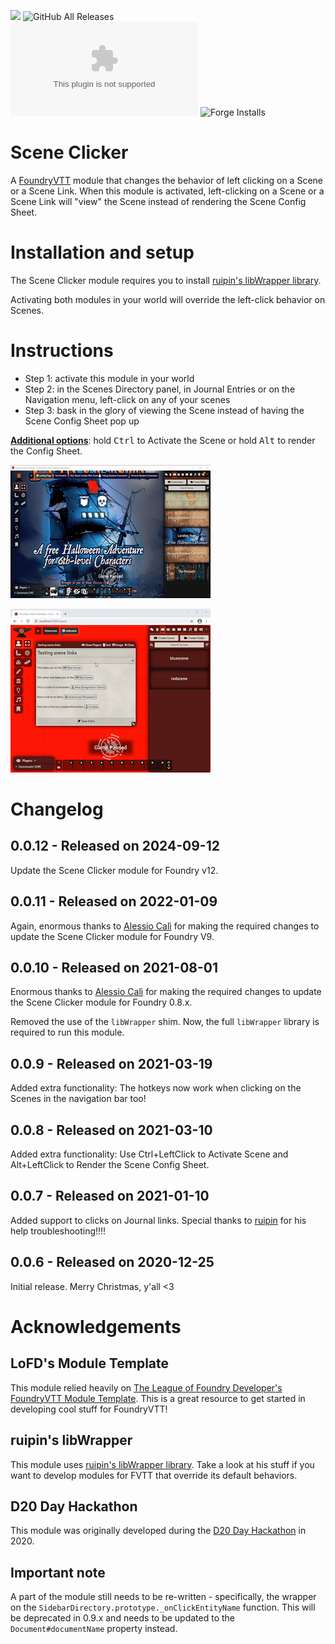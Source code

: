 ![](https://img.shields.io/badge/Foundry-v12-informational)
![GitHub All Releases](https://img.shields.io/github/downloads/sasmira/scene-clicker/total?label=Downloads+total)  
![Latest Release Download Count](https://img.shields.io/github/downloads/sasmira/scene-clicker/latest/module.zip)
![Forge Installs](https://img.shields.io/badge/dynamic/json?label=Forge%20Installs&query=package.installs&suffix=%25&url=https%3A%2F%2Fforge-vtt.com%2Fapi%2Fbazaar%2Fpackage%2Fscene-clicker&colorB=4aa94a)

# Scene Clicker
A [FoundryVTT](https://foundryvtt.com/) module that changes the behavior of left clicking on a Scene or a Scene Link. When this module is activated, left-clicking on a Scene or a Scene Link will "view" the Scene instead of rendering the Scene Config Sheet.

# Installation and setup
The Scene Clicker module requires you to install [ruipin's libWrapper library](https://github.com/ruipin/fvtt-lib-wrapper). 

Activating both modules in your world will override the left-click behavior on Scenes.

# Instructions
- Step 1: activate this module in your world 
- Step 2: in the Scenes Directory panel, in Journal Entries or on the Navigation menu, left-click on any of your scenes
- Step 3: bask in the glory of viewing the Scene instead of having the Scene Config Sheet pop up

<ins>**Additional options**</ins>: hold <kbd>Ctrl</kbd> to Activate the Scene or hold <kbd>Alt</kbd> to render the Config Sheet.

![Journal scaler in action](img/module_in_action.gif)

![Journal scaler in action with Journal links](img/module_in_action_2.gif)

# Changelog

## 0.0.12 - Released on 2024-09-12
Update the Scene Clicker module for Foundry v12.

## 0.0.11 - Released on 2022-01-09
Again, enormous thanks to [Alessio Calì](https://github.com/alessiocali) for making the required changes to update the Scene Clicker module for Foundry V9.

## 0.0.10 - Released on 2021-08-01
Enormous thanks to [Alessio Calì](https://github.com/alessiocali) for making the required changes to update the Scene Clicker module for Foundry 0.8.x.

Removed the use of the `libWrapper` shim. Now, the full `libWrapper` library is required to run this module.

## 0.0.9 - Released on 2021-03-19
Added extra functionality: The hotkeys now work when clicking on the Scenes in the navigation bar too!

## 0.0.8 - Released on 2021-03-10
Added extra functionality: Use Ctrl+LeftClick to Activate Scene and Alt+LeftClick to Render the Scene Config Sheet.

## 0.0.7 - Released on 2021-01-10
Added support to clicks on Journal links. Special thanks to [ruipin](https://github.com/ruipin) for his help troubleshooting!!!!

## 0.0.6 - Released on 2020-12-25
Initial release. Merry Christmas, y'all <3

# Acknowledgements

## LoFD's Module Template
This module relied heavily on [The League of Foundry Developer's FoundryVTT Module Template](https://github.com/League-of-Foundry-Developers/FoundryVTT-Module-Template). This is a great resource to get started in developing cool stuff for FoundryVTT!

## ruipin's libWrapper
This module uses [ruipin's libWrapper library](https://github.com/ruipin/fvtt-lib-wrapper). Take a look at his stuff if you want to develop modules for FVTT that override its default behaviors.

## D20 Day Hackathon
This module was originally developed during the [D20 Day Hackathon](https://www.reddit.com/r/FoundryVTT/comments/k8ly5i/the_1st_annual_d20_day_hackathon/) in 2020. 

## Important note
A part of the module still needs to be re-written - specifically, the wrapper on the `SidebarDirectory.prototype._onClickEntityName` function. This will be deprecated in 0.9.x and needs to be updated to the `Document#documentName` property instead.
